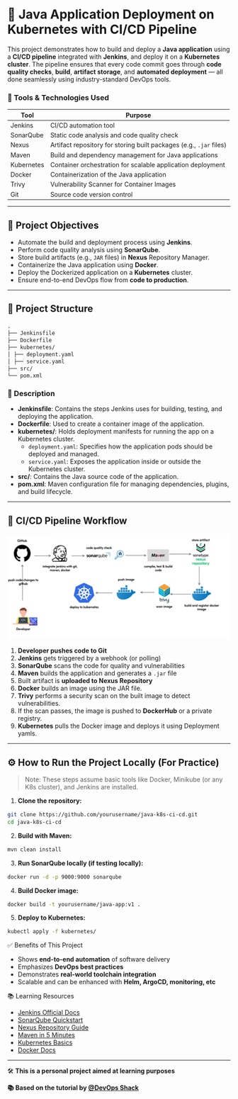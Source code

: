 # 🚀 Java Application Deployment on Kubernetes with CI/CD Pipeline

This project demonstrates how to build and deploy a **Java application** using a **CI/CD pipeline** integrated with **Jenkins**, and deploy it on a **Kubernetes cluster**. The pipeline ensures that every code commit goes through **code quality checks**, **build**, **artifact storage**, and **automated deployment** — all done seamlessly using industry-standard DevOps tools.

### 🧰 Tools & Technologies Used

| Tool         | Purpose                                                                 |
|--------------|-------------------------------------------------------------------------|
| Jenkins      | CI/CD automation tool                                                   |
| SonarQube    | Static code analysis and code quality check                             |
| Nexus        | Artifact repository for storing built packages (e.g., `.jar` files)     |
| Maven        | Build and dependency management for Java applications                   |
| Kubernetes   | Container orchestration for scalable application deployment             |
| Docker       | Containerization of the Java application                                |
| Trivy        | Vulnerability Scanner for Container Images                              |
| Git          | Source code version control                                             |

---

## 📌 Project Objectives

- Automate the build and deployment process using **Jenkins**.
- Perform code quality analysis using **SonarQube**.
- Store build artifacts (e.g., `JAR` files) in **Nexus** Repository Manager.
- Containerize the Java application using **Docker**.
- Deploy the Dockerized application on a **Kubernetes** cluster.
- Ensure end-to-end DevOps flow from **code to production**.

---

## 📁 Project Structure

```
.
├── Jenkinsfile
├── Dockerfile
├── kubernetes/
│ ├── deployment.yaml
│ ├── service.yaml
├── src/
└── pom.xml
```

### 📌 Description
- **Jenkinsfile**: Contains the steps Jenkins uses for building, testing, and deploying the application.
- **Dockerfile**: Used to create a container image of the application.
- **kubernetes/**: Holds deployment manifests for running the app on a Kubernetes cluster.
  - `deployment.yaml`: Specifies how the application pods should be deployed and managed.
  - `service.yaml`: Exposes the application inside or outside the Kubernetes cluster.
- **src/**: Contains the Java source code of the application.
- **pom.xml**: Maven configuration file for managing dependencies, plugins, and build lifecycle.

---

## 🔄 CI/CD Pipeline Workflow

![Project Diagram](https://github.com/ahsan598/java-k8s-deployment-pipeline-demo/blob/main/Deployment/processflow.png)

1. **Developer pushes code to Git**
2. **Jenkins** gets triggered by a webhook (or polling)
3. **SonarQube** scans the code for quality and vulnerabilities
4. **Maven** builds the application and generates a `.jar` file
5. Built artifact is **uploaded to Nexus Repository**
6. **Docker** builds an image using the JAR file.  
7. **Trivy** performs a security scan on the built image to detect vulnerabilities.  
8. If the scan passes, the image is pushed to **DockerHub** or a private registry. 
9. **Kubernetes** pulls the Docker image and deploys it using Deployment yamls.

---

## ⚙️ How to Run the Project Locally (For Practice)

> Note: These steps assume basic tools like Docker, Minikube (or any K8s cluster), and Jenkins are installed.

1. **Clone the repository:**

```bash
git clone https://github.com/yourusername/java-k8s-ci-cd.git
cd java-k8s-ci-cd
```

2. **Build with Maven:**

```bash
mvn clean install
```

3. **Run SonarQube locally (if testing locally):**

```bash
docker run -d -p 9000:9000 sonarqube
```

4. **Build Docker image:**

```bash
docker build -t yourusername/java-app:v1 .
```

5. **Deploy to Kubernetes:**

```bash
kubectl apply -f kubernetes/
```


✅ Benefits of This Project
 - Shows **end-to-end automation** of software delivery
 - Emphasizes **DevOps best practices**
 - Demonstrates **real-world toolchain integration**
 - Scalable and can be enhanced with **Helm, ArgoCD, monitoring, etc**


📚 Learning Resources
- [Jenkins Official Docs](https://www.jenkins.io/doc/)
- [SonarQube Quickstart](https://docs.sonarsource.com/)
- [Nexus Repository Guide](https://help.sonatype.com/repomanager3)
- [Maven in 5 Minutes](https://maven.apache.org/guides/getting-started/maven-in-five-minutes.html)
- [Kubernetes Basics](https://kubernetes.io/docs/tutorials/kubernetes-basics/)
- [Docker Docs](https://docs.docker.com/)


---

🛠️ **This is a personal project aimed at learning purposes**

**📚 Based on the tutorial by [@DevOps Shack](https://github.com/jaiswaladi246)**
